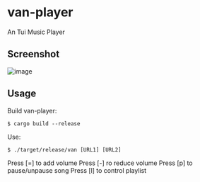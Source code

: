 # van-player
An Tui Music Player

## Screenshot
![image](https://user-images.githubusercontent.com/19554922/171415550-636b5ca8-2374-4fe4-bcf7-03e7fbba470a.png)

## Usage

Build van-player:

```
$ cargo build --release
```

Use:

```
$ ./target/release/van [URL1] [URL2]
```

Press [=] to add volume
Press [-] ro reduce volume
Press [p] to pause/unpause song
Press [l] to control playlist
